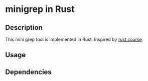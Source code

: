 # minigrep in Rust

## Description

This mini grep tool is implemented in Rust. Inspired by [rust course](https://course.rs/about-book.html).

## Usage

## Dependencies
